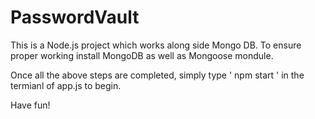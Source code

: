 # PasswordVault

This is a Node.js project which works along side Mongo DB. 
To ensure proper working install MongoDB as well as Mongoose mondule.

Once all the above steps are completed, simply type ' npm start ' in the termianl of app.js to begin.

Have fun!
